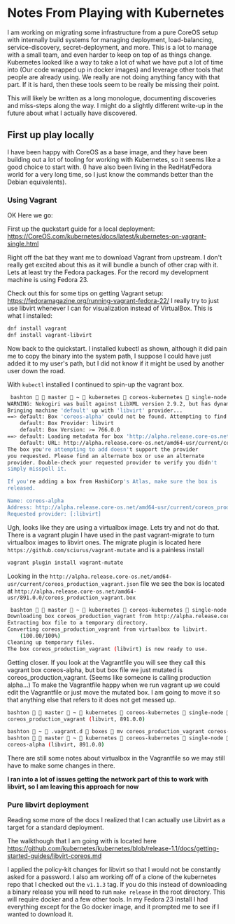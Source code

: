# Notes From Playing with Kubernetes

I am working on migrating some infrastructure from a pure CoreOS setup with internally build systems for managing deployment, load-balancing, service-discovery, secret-deployment, and more.  This is a lot to manage with a small team, and even harder to keep on top of as things change.  Kubernetes looked like a way to take a lot of what we have put a lot of time into (Our code wrapped up in docker images) and leverage other tools that people are already using.  We really are not doing anything fancy with that part.  If it is hard, then these tools seem to be really be missing their point.

This will likely be written as a long monologue, documenting discoveries and miss-steps along the way.  I might do a slightly different write-up in the future about what I actually have discovered.

## First up play locally

I have been happy with CoreOS as a base image, and they have been building out a lot of tooling for working with Kubernetes, so it seems like a good choice to start with.  (I have also been living in the RedHat/Fedora world for a very long time, so I just know the commands better than the Debian equivalents).

### Using Vagrant
OK Here we go:

First up the quckstart guide for a local deployment: https://CoreOS.com/kubernetes/docs/latest/kubernetes-on-vagrant-single.html

Right off the bat they want me to download Vagrant from upstream. I don't really get excited about this as it will bundle a bunch of other crap with it.  Lets at least try the Fedora packages.  For the record my development machine is using Fedora 23.

Check out this for some tips on getting Vagrant setup: https://fedoramagazine.org/running-vagrant-fedora-22/
I really try to just use libvirt whenever I can for visualization instead of VirtualBox.  This is what I installed:
```bash
dnf install vagrant
dnf install vagrant-libvirt
```

Now back to the quickstart.  I installed kubectl as shown, although it did pain me to copy the binary into the system path, I suppose I could have just added it to my user's path, but I did not know if it might be used by another user down the road.

With `kubectl` installed I continued to spin-up the vagrant box.

```bash
 bashton   master  ~  kubernetes  coreos-kubernetes  single-node  vagrant up
WARNING: Nokogiri was built against LibXML version 2.9.2, but has dynamically loaded 2.9.3
Bringing machine 'default' up with 'libvirt' provider...
==> default: Box 'coreos-alpha' could not be found. Attempting to find and install...
    default: Box Provider: libvirt
    default: Box Version: >= 766.0.0
==> default: Loading metadata for box 'http://alpha.release.core-os.net/amd64-usr/current/coreos_production_vagrant.json'
    default: URL: http://alpha.release.core-os.net/amd64-usr/current/coreos_production_vagrant.json
The box you're attempting to add doesn't support the provider
you requested. Please find an alternate box or use an alternate
provider. Double-check your requested provider to verify you didn't
simply misspell it.

If you're adding a box from HashiCorp's Atlas, make sure the box is
released.

Name: coreos-alpha
Address: http://alpha.release.core-os.net/amd64-usr/current/coreos_production_vagrant.json
Requested provider: [:libvirt]
```

Ugh, looks like they are using a virtualbox image.   Lets try and not do that.  There is a vagrant plugin I have used in the past vagrant-migrate to turn virtualbox images to libvirt ones.  The migrate plugin is located here `https://github.com/sciurus/vagrant-mutate` and is a painless install

```bash
vagrant plugin install vagrant-mutate
```

Looking in the `http://alpha.release.core-os.net/amd64-usr/current/coreos_production_vagrant.json` file we see the box is located at `http://alpha.release.core-os.net/amd64-usr/891.0.0/coreos_production_vagrant.box`

```bash
 bashton   master  ~  kubernetes  coreos-kubernetes  single-node  1  vagrant mutate http://alpha.release.core-os.net/amd64-usr/891.0.0/coreos_production_vagrant.box libvirt
Downloading box coreos_production_vagrant from http://alpha.release.core-os.net/amd64-usr/891.0.0/coreos_production_vagrant.box
Extracting box file to a temporary directory.
Converting coreos_production_vagrant from virtualbox to libvirt.
    (100.00/100%)
Cleaning up temporary files.
The box coreos_production_vagrant (libvirt) is now ready to use.
```

Getting closer.  If you look at the Vagrantfile you will see they call this vagrant box coreos-alpha, but but box file we just mutated is coreos_production_vagrant. (Seems like someone is calling production alpha...)  To make the Vagrantfile happy when we run vagrant up we could edit the Vagrantfile or just move the mutated box.  I am going to move it so that anything else that refers to it does not get messed up.

```bash
bashton   master  ~  kubernetes  coreos-kubernetes  single-node  vagrant box list
coreos_production_vagrant (libvirt, 891.0.0)

bashton  ~  .vagrant.d  boxes  mv coreos_production_vagrant coreos-alpha
bashton   master  ~  kubernetes  coreos-kubernetes  single-node  vagrant box list
coreos-alpha (libvirt, 891.0.0)
```

There are still some notes about virtualbox in the Vagrantfile so we may still have to make some changes in there.


__I ran into a lot of issues getting the network part of this to work with libvirt, so I am leaving this approach for now__

### Pure libvirt deployment

Reading some more of the docs I realized that I can actually use Libvirt as a target for a standard deployment.

The walkthough that I am going with is located here
https://github.com/kubernetes/kubernetes/blob/release-1.1/docs/getting-started-guides/libvirt-coreos.md

I applied the policy-kit changes for libvirt so that I would not be constantly asked for a password.
I also am working off of a clone of the kubernetes repo that I checked out the `v1.1.3` tag.   If you do this instead of downloading a binary release you will need to run `make release` in the root directory.  This will require docker and a few other tools.  In my Fedora 23 install I had everything except for the Go docker image, and it prompted me to see if I wanted to download it.
